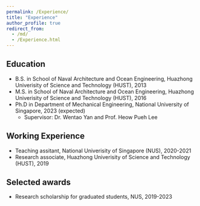 ```yaml
---
permalink: /Experience/
title: "Experience"
author_profile: true
redirect_from: 
  - /md/
  - /Experience.html
---
```


Education
---
* B.S. in School of Naval Architecture and Ocean Engineering, Huazhong Univerisity of Science and Technology (HUST), 2013
* M.S. in School of Naval Architecture and Ocean Engineering, Huazhong Univerisity of Science and Technology (HUST), 2016
* Ph.D in Department of Mechanical Engineering, National University of Singapore, 2023 (expected)
  * Supervisor: Dr. Wentao Yan and Prof. Heow Pueh Lee

Working Experience
---
* Teaching assitant, National Univerisity of Singapore (NUS), 2020-2021
* Research associate, Huazhong Univerisity of Science and Technology (HUST), 2019

Selected awards
---
* Research scholarship for graduated students, NUS, 2019-2023

